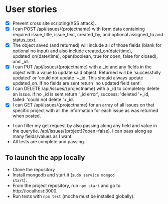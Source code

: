 User stories
===

* [x] Prevent cross site scripting(XSS attack).
* [x] I can POST /api/issues/{projectname} with form data containing required issue_title, issue_text, created_by, and optional assigned_to and status_text.
* [x] The object saved (and returned) will include all of those fields (blank for optional no input) and also include created_on(date/time), updated_on(date/time), open(boolean, true for open, false for closed), and _id.
* [x] I can PUT /api/issues/{projectname} with a _id and any fields in the object with a value to update said object. Returned will be 'successfully updated' or 'could not update '+_id. This should always update updated_on. If no fields are sent return 'no updated field sent'.
* [x] I can DELETE /api/issues/{projectname} with a _id to completely delete an issue. If no _id is sent return '_id error', success: 'deleted '+_id, failed: 'could not delete '+_id.
* [x] I can GET /api/issues/{projectname} for an array of all issues on that specific project with all the information for each issue as was returned when posted.
* I can filter my get request by also passing along any field and value in the query(ie. /api/issues/{project}?open=false). I can pass along as many fields/values as I want.
* All tests are complete and passing.

## To launch the app locally
* Clone the repository 
* Install mongodb and start it (<code>sudo service mongod start</code>).
* From the project repository, run <code>npm start</code> and go to http://localhost:3000.
* Run tests with <code>npm test</code> (mocha must be installed globally).